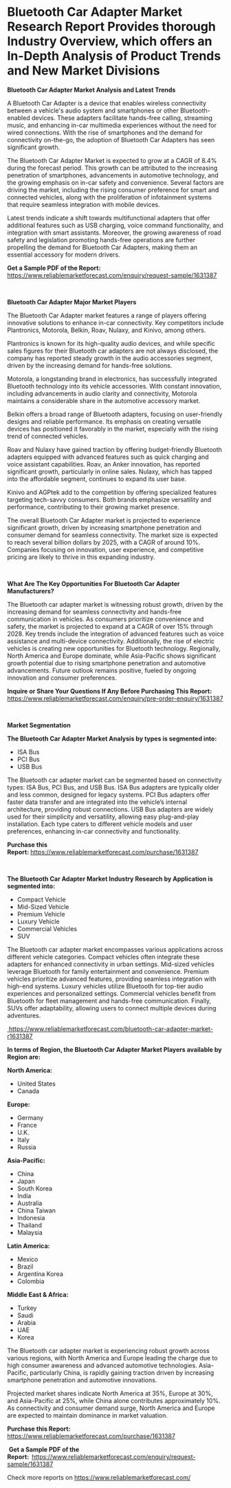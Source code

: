 <p><h1>Bluetooth Car Adapter Market Research Report Provides thorough Industry Overview, which offers an In-Depth Analysis of Product Trends and New Market Divisions</h1></p><p><strong>Bluetooth Car Adapter Market Analysis and Latest Trends</strong></p>
<p><p>A Bluetooth Car Adapter is a device that enables wireless connectivity between a vehicle's audio system and smartphones or other Bluetooth-enabled devices. These adapters facilitate hands-free calling, streaming music, and enhancing in-car multimedia experiences without the need for wired connections. With the rise of smartphones and the demand for connectivity on-the-go, the adoption of Bluetooth Car Adapters has seen significant growth.</p><p>The Bluetooth Car Adapter Market is expected to grow at a CAGR of 8.4% during the forecast period. This growth can be attributed to the increasing penetration of smartphones, advancements in automotive technology, and the growing emphasis on in-car safety and convenience. Several factors are driving the market, including the rising consumer preference for smart and connected vehicles, along with the proliferation of infotainment systems that require seamless integration with mobile devices.</p><p>Latest trends indicate a shift towards multifunctional adapters that offer additional features such as USB charging, voice command functionality, and integration with smart assistants. Moreover, the growing awareness of road safety and legislation promoting hands-free operations are further propelling the demand for Bluetooth Car Adapters, making them an essential accessory for modern drivers.</p></p>
<p><strong>Get a Sample PDF of the Report:&nbsp;</strong> <a href="https://www.reliablemarketforecast.com/enquiry/request-sample/1631387?utm_campaign=2950&utm_medium=2&utm_source=Github&utm_content=ia&utm_term=05042025&utm_id=bluetooth-car-adapter">https://www.reliablemarketforecast.com/enquiry/request-sample/1631387</a></p>
<p>&nbsp;</p>
<p><strong>Bluetooth Car Adapter Major Market Players</strong></p>
<p><p>The Bluetooth Car Adapter market features a range of players offering innovative solutions to enhance in-car connectivity. Key competitors include Plantronics, Motorola, Belkin, Roav, Nulaxy, and Kinivo, among others. </p><p>Plantronics is known for its high-quality audio devices, and while specific sales figures for their Bluetooth car adapters are not always disclosed, the company has reported steady growth in the audio accessories segment, driven by the increasing demand for hands-free solutions.</p><p>Motorola, a longstanding brand in electronics, has successfully integrated Bluetooth technology into its vehicle accessories. With constant innovation, including advancements in audio clarity and connectivity, Motorola maintains a considerable share in the automotive accessory market.</p><p>Belkin offers a broad range of Bluetooth adapters, focusing on user-friendly designs and reliable performance. Its emphasis on creating versatile devices has positioned it favorably in the market, especially with the rising trend of connected vehicles.</p><p>Roav and Nulaxy have gained traction by offering budget-friendly Bluetooth adapters equipped with advanced features such as quick charging and voice assistant capabilities. Roav, an Anker innovation, has reported significant growth, particularly in online sales. Nulaxy, which has tapped into the affordable segment, continues to expand its user base.</p><p>Kinivo and AGPtek add to the competition by offering specialized features targeting tech-savvy consumers. Both brands emphasize versatility and performance, contributing to their growing market presence.</p><p>The overall Bluetooth Car Adapter market is projected to experience significant growth, driven by increasing smartphone penetration and consumer demand for seamless connectivity. The market size is expected to reach several billion dollars by 2025, with a CAGR of around 10%. Companies focusing on innovation, user experience, and competitive pricing are likely to thrive in this expanding industry.</p></p>
<p>&nbsp;</p>
<p><strong>What Are The Key Opportunities For Bluetooth Car Adapter Manufacturers?</strong></p>
<p><p>The Bluetooth car adapter market is witnessing robust growth, driven by the increasing demand for seamless connectivity and hands-free communication in vehicles. As consumers prioritize convenience and safety, the market is projected to expand at a CAGR of over 15% through 2028. Key trends include the integration of advanced features such as voice assistance and multi-device connectivity. Additionally, the rise of electric vehicles is creating new opportunities for Bluetooth technology. Regionally, North America and Europe dominate, while Asia-Pacific shows significant growth potential due to rising smartphone penetration and automotive advancements. Future outlook remains positive, fueled by ongoing innovation and consumer preferences.</p></p>
<p><strong>Inquire or Share Your Questions If Any Before Purchasing This Report:</strong> <a href="https://www.reliablemarketforecast.com/enquiry/pre-order-enquiry/1631387?utm_campaign=2950&utm_medium=2&utm_source=Github&utm_content=ia&utm_term=05042025&utm_id=bluetooth-car-adapter">https://www.reliablemarketforecast.com/enquiry/pre-order-enquiry/1631387</a></p>
<p>&nbsp;</p>
<p><strong>Market Segmentation</strong></p>
<p><strong>The Bluetooth Car Adapter Market Analysis by types is segmented into:</strong></p>
<p><ul><li>ISA Bus</li><li>PCI Bus</li><li>USB Bus</li></ul></p>
<p><p>The Bluetooth car adapter market can be segmented based on connectivity types: ISA Bus, PCI Bus, and USB Bus. ISA Bus adapters are typically older and less common, designed for legacy systems. PCI Bus adapters offer faster data transfer and are integrated into the vehicle’s internal architecture, providing robust connections. USB Bus adapters are widely used for their simplicity and versatility, allowing easy plug-and-play installation. Each type caters to different vehicle models and user preferences, enhancing in-car connectivity and functionality.</p></p>
<p><strong>Purchase this Report:&nbsp;</strong><a href="https://www.reliablemarketforecast.com/purchase/1631387?utm_campaign=2950&utm_medium=2&utm_source=Github&utm_content=ia&utm_term=05042025&utm_id=bluetooth-car-adapter">https://www.reliablemarketforecast.com/purchase/1631387</a></p>
<p>&nbsp;</p>
<p><strong>The Bluetooth Car Adapter Market Industry Research by Application is segmented into:</strong></p>
<p><ul><li>Compact Vehicle</li><li>Mid-Sized Vehicle</li><li>Premium Vehicle</li><li>Luxury Vehicle</li><li>Commercial Vehicles</li><li>SUV</li></ul></p>
<p><p>The Bluetooth car adapter market encompasses various applications across different vehicle categories. Compact vehicles often integrate these adapters for enhanced connectivity in urban settings. Mid-sized vehicles leverage Bluetooth for family entertainment and convenience. Premium vehicles prioritize advanced features, providing seamless integration with high-end systems. Luxury vehicles utilize Bluetooth for top-tier audio experiences and personalized settings. Commercial vehicles benefit from Bluetooth for fleet management and hands-free communication. Finally, SUVs offer adaptability, allowing users to connect multiple devices during adventures.</p></p>
<p><a href="https://www.reliablemarketforecast.com/bluetooth-car-adapter-market-r1631387?utm_campaign=2950&utm_medium=2&utm_source=Github&utm_content=ia&utm_term=05042025&utm_id=bluetooth-car-adapter">&nbsp;https://www.reliablemarketforecast.com/bluetooth-car-adapter-market-r1631387</a></p>
<p><strong>In terms of Region, the Bluetooth Car Adapter Market Players available by Region are:</strong></p>
<p>
    <p> <strong> North America: </strong>
        <ul>
            <li>United States</li>
            <li>Canada</li>
        </ul>
        </p> 
    <p> <strong> Europe: </strong>
        <ul>
            <li>Germany</li>
            <li>France</li>
            <li>U.K.</li>
            <li>Italy</li>
            <li>Russia</li>
        </ul>
        </p> 
    <p> <strong> Asia-Pacific: </strong>
        <ul>
            <li>China</li>
            <li>Japan</li>
            <li>South Korea</li>
            <li>India</li>
            <li>Australia</li>
            <li>China Taiwan</li>
            <li>Indonesia</li>
            <li>Thailand</li>
            <li>Malaysia</li>
        </ul>
        </p> 
    <p> <strong> Latin America: </strong>
        <ul>
            <li>Mexico</li>
            <li>Brazil</li>
            <li>Argentina Korea</li>
            <li>Colombia</li>
        </ul>
        </p> 
    <p> <strong> Middle East & Africa: </strong>
        <ul>
            <li>Turkey</li>
            <li>Saudi</li>
            <li>Arabia</li>
            <li>UAE</li>
            <li>Korea</li>
        </ul>
    </p>
    </p>
<p><p>The Bluetooth car adapter market is experiencing robust growth across various regions, with North America and Europe leading the charge due to high consumer awareness and advanced automotive technologies. Asia-Pacific, particularly China, is rapidly gaining traction driven by increasing smartphone penetration and automotive innovations. </p><p>Projected market shares indicate North America at 35%, Europe at 30%, and Asia-Pacific at 25%, while China alone contributes approximately 10%. As connectivity and consumer demand surge, North America and Europe are expected to maintain dominance in market valuation.</p></p>
<p><strong>Purchase this Report: </strong><a href="https://www.reliablemarketforecast.com/purchase/1631387?utm_campaign=2950&utm_medium=2&utm_source=Github&utm_content=ia&utm_term=05042025&utm_id=bluetooth-car-adapter">https://www.reliablemarketforecast.com/purchase/1631387</a></p>
<p>&nbsp;<strong>Get a Sample PDF of the Report:&nbsp;&nbsp;</strong><a href="https://www.reliablemarketforecast.com/enquiry/request-sample/1631387?utm_campaign=2950&utm_medium=2&utm_source=Github&utm_content=ia&utm_term=05042025&utm_id=bluetooth-car-adapter">https://www.reliablemarketforecast.com/enquiry/request-sample/1631387</a></p>
<p><strong></strong></p>
<p>Check more reports on <a href="https://www.reliablemarketforecast.com/?utm_campaign=2950&utm_medium=2&utm_source=Github&utm_content=ia&utm_term=05042025&utm_id=bluetooth-car-adapter">https://www.reliablemarketforecast.com/</a></p>
